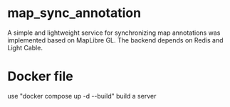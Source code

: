 # map_sync_annotation
A simple and lightweight service for synchronizing map annotations was implemented based on MapLibre GL. The backend depends on Redis and Light Cable.

# Docker file
use "docker compose up -d --build" build a server

